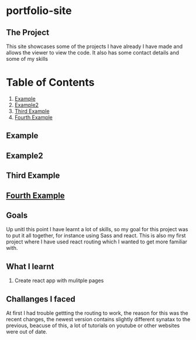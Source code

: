 # portfolio-site

## The Project
This site showcases some of the projects I have already I have made and allows the viewer to view the code. It also has some contact details and some of my skills 



# Table of Contents
1. [Example](#example)
2. [Example2](#example2)
3. [Third Example](#third-example)
4. [Fourth Example](#fourth-examplehttpwwwfourthexamplecom)


## Example
## Example2
## Third Example
## [Fourth Example](http://www.fourthexample.com) 


## Goals
Up unitl this point I have learnt a lot of skills, so my goal for this project was to put it all together, for instance using Sass and react. This is also my first project where I have used react routing which I wanted to get more familiar with. 

## What I learnt 
1) Create react app with mulitple pages 


## Challanges I faced 
At first I had trouble gettting the routing to work, the reason for this was the recent changes, the newest version contains slightly different synatax to the previous, beacuse of this, a lot of tutorials on youtube or other websites were out of date. 



